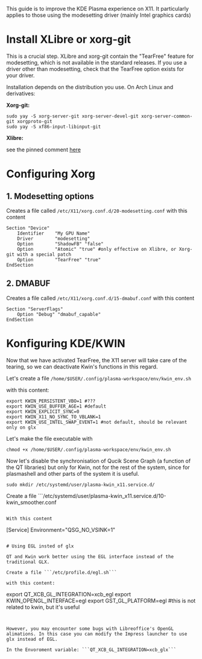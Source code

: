 This guide is to improve the KDE Plasma experience on X11. It particularly applies to those using the modesetting driver (mainly Intel graphics cards)

# Install XLibre or xorg-git

This is a crucial step. XLibre and xorg-git contain the "TearFree" feature for modesetting, which is not available in the standard releases. If you use a driver other than modesetting, check that the TearFree option exists for your driver.

Installation depends on the distribution you use. On Arch Linux and derivatives:

**Xorg-git:**

```
sudo yay -S xorg-server-git xorg-server-devel-git xorg-server-common-git xorgproto-git
sudo yay -S xf86-input-libinput-git 
```

**Xlibre:**

see the pinned comment [here](https://aur.archlinux.org/packages/xlibre-server)

# Configuring Xorg

## 1. Modesetting options

Creates a file called ```/etc/X11/xorg.conf.d/20-modesetting.conf``` with this content

```
Section "Device"
    Identifier    "My GPU Name"
    Driver        "modesetting"
    Option        "ShadowFB" "false" 
    Option        "Atomic" "true" #only effective on Xlibre, or Xorg-git with a special patch
    Option        "TearFree" "true"
EndSection
```

## 2. DMABUF

Creates a file called ```/etc/X11/xorg.conf.d/15-dmabuf.conf``` with this content

```
Section "ServerFlags"
	Option "Debug" "dmabuf_capable"
EndSection
```

# Konfiguring KDE/KWIN

Now that we have activated TearFree, the X11 server will take care of the tearing, so we can deactivate Kwin's functions in this regard.

Let's create a file ```/home/$USER/.config/plasma-workspace/env/kwin_env.sh```

with this content:

```
export KWIN_PERSISTENT_VBO=1 #???
export KWIN_USE_BUFFER_AGE=1 #default
export KWIN_EXPLICIT_SYNC=0 
export KWIN_X11_NO_SYNC_TO_VBLANK=1
export KWIN_USE_INTEL_SWAP_EVENT=1 #not default, should be relevant only on glx
```

Let's make the file executable with

```chmod +x /home/$USER/.config/plasma-workspace/env/kwin_env.sh```

Now let's disable the synchronisation of Qucik Scene Graph (a function of the QT libraries) but only for Kwin, not for the rest of the system, since for plasmashell and other parts of the system it is useful.


```sudo mkdir /etc/systemd/user/plasma-kwin_x11.service.d/```

Create a file ```/etc/systemd/user/plasma-kwin_x11.service.d/10-kwin_smoother.conf
```

With this content

```
[Service]
Environment="QSG_NO_VSINK=1"
```

# Using EGL insted of glx

QT and Kwin work better using the EGL interface instead of the traditional GLX.

Create a file ```/etc/profile.d/egl.sh```

with this content:

```
export QT_XCB_GL_INTEGRATION=xcb_egl
export KWIN_OPENGL_INTERFACE=egl
export GST_GL_PLATFORM=egl #this is not related to kwin, but it's useful
```


However, you may encounter some bugs with Libreoffice's OpenGL alimations. In this case you can modify the Impress launcher to use glx instead of EGL.

In the Envoroment variable: ```QT_XCB_GL_INTEGRATION=xcb_glx```



